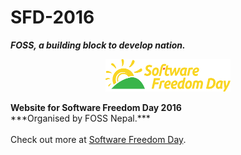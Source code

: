 
# SFD-2016<br>
***FOSS, a building block to develop nation.***
<p align="center">
<img src="img/logo.png">
</p>
<b>Website for Software Freedom Day 2016</b><br>
***Organised by FOSS Nepal.***<br><br>
Check out more at <a href="softwarefreedomday.org"> Software Freedom Day</a>.
